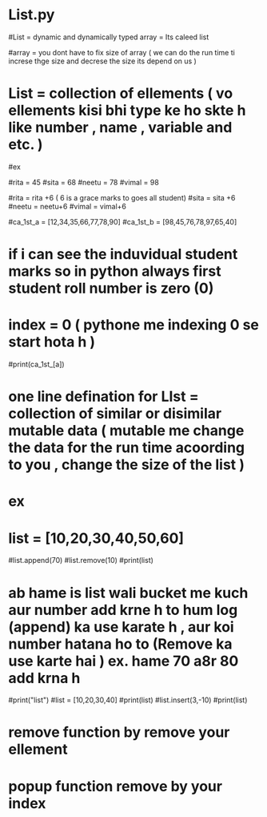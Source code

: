# List.py
 #List = dynamic and dynamically typed array = Its caleed list

 #array = you dont have to fix size of array ( we can do the run time ti increse thge size and decrese the size its depend on us )

# List = collection of ellements  ( vo ellements kisi bhi type ke ho skte h like number , name , variable and etc. )


 #ex

#rita = 45
#sita = 68
#neetu = 78
#vimal = 98

#rita = rita +6 ( 6 is a grace marks to goes all student)
#sita = sita +6
#neetu = neetu+6
#vimal = vimal+6



#ca_1st_a = [12,34,35,66,77,78,90]
#ca_1st_b = [98,45,76,78,97,65,40]

# if i can see the induvidual student marks so in python always first student roll number is zero (0)

# index = 0 ( pythone me indexing 0 se start hota h )
#print(ca_1st_[a])



 # one line defination for LIst = collection of similar or disimilar mutable data ( mutable me change the data for the run time acoording to you , change the size of the list )

 # ex
# list = [10,20,30,40,50,60]
#list.append(70)
#list.remove(10)
#print(list)

# ab hame is list wali bucket me kuch aur number add krne h to hum log (append) ka use karate h , aur koi number hatana ho to (Remove ka use karte hai ) ex. hame 70 a8r 80 add krna h

#print("list")
#list = [10,20,30,40]
#print(list)
#list.insert(3,-10)
#print(list)


# remove function by remove your ellement
# popup function remove by your index 
